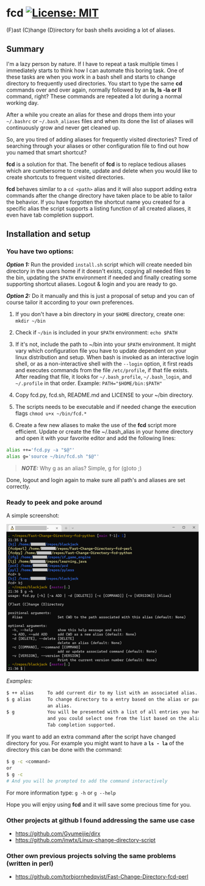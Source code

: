 # fcd [![License: MIT](https://img.shields.io/badge/License-MIT-blue.svg)](https://opensource.org/licenses/MIT)
(F)ast (C)hange (D)irectory for bash shells avoiding a lot of aliases.

## Summary
I'm a lazy person by nature. If I have to repeat a task multiple times I
immediately starts to think how I can automate this boring task. One of these
tasks are when you work in a bash shell and starts to change directory to
frequently used directories. You start to type the same **cd** commands
over and over again, normally followed by an **ls, ls -la or ll** command,
right? These commands are repeated a lot during a normal working day.

After a while you create an alias for these and drops them into your
`~/.bashrc` or `~/.bash_aliases` files and when its done the list of aliases
will continuously grow and never get cleaned up.

So, are you tired of adding aliases for frequently visited directories?
Tired of searching through your aliases or other configuration file to find
out how you named that smart shortcut?

**fcd** is a solution for that. The benefit of **fcd** is to replace tedious
aliases which are cumbersome to create, update and delete when you would like
to create shortcuts to frequent visited directories.

**fcd** behaves similar to a `cd <path>` alias and it will also support adding
extra commands after the change directory have taken place to be able to tailor
the behavior. If you have forgotten the shortcut name you created for a
specific alias the script supports a listing function of all created aliases,
it even have tab completion support.

## Installation and setup

### You have two options:

***Option 1:*** Run the provided `install.sh` script which will create needed bin
directory in the users home if it doesn't exists, copying all needed files to
the bin, updating the `$PATH` environment if needed and finally creating some
supporting shortcut aliases. Logout & login and you are ready to go.

***Option 2:*** Do it manually and this is just a proposal of setup and you can
of course tailor it according to your own preferences.

1) If you don't have a bin directory in your `$HOME` directory, create one:
`mkdir ~/bin`

2) Check if `~/bin` is included in your `$PATH` environment:
`echo $PATH`

3) If it's not, include the path to ~/bin into your `$PATH` environment. It
might vary which configuration file you have to update dependent on your
linux distribution and setup. When bash is invoked as an interactive login
shell, or as a non-interactive shell with the `--login` option, it first reads
and executes commands from the file `/etc/profile`, if that file exists.
After reading that file, it looks for `~/.bash_profile`, `~/.bash_login`, and
`~/.profile` in that order. Example: `PATH="$HOME/bin:$PATH"`

4) Copy fcd.py, fcd.sh, README.md and LICENSE to your ~/bin directory.

5) The scripts needs to be executable and if needed change the execution flags
`chmod u+x ~/bin/fcd.*`

6) Create a few new aliases to make the use of the **fcd** script more
efficient. Update or create the file ~/.bash_alias in your home directory and
open it with your favorite editor and add the following lines:
```bash
alias ++='fcd.py -a "$@"'
alias g='source ~/bin/fcd.sh "$@"'
```
> **_NOTE:_** Why g as an alias? Simple, g for (g)oto ;)

Done, logout and login again to make sure all path's and aliases are set
correctly.

### Ready to peek and poke around

A simple screenshot:

![](./screenshot.png)

*Examples:*
```bash
$ ++ alias     To add current dir to my list with an associated alias.
$ g alias      To change directory to a entry based on the alias or parts of
               an alias.
$ g            You will be presented with a list of all entries you have saved
               and you could select one from the list based on the alias name.
               Tab completion supported.
```
If you want to add an extra command after the script have changed directory
for you. For example you might want to have a **`ls - la`** of the directory
this can be done with the command:
```bash
$ g -c <command>
or
$ g -c
# And you will be prompted to add the command interactively
```

For more information type:
`g -h` or `g --help`

Hope you will enjoy using **fcd** and it will save some precious time for you.

### Other projects at github I found addressing the same use case
- <https://github.com/Gyumeijie/dirx>
- <https://github.com/inwtx/Linux-change-directory-script>

### Other own previous projects solving the same problems (written in perl)
- <https://github.com/torbjornhedqvist/Fast-Change-Directory-fcd-perl>